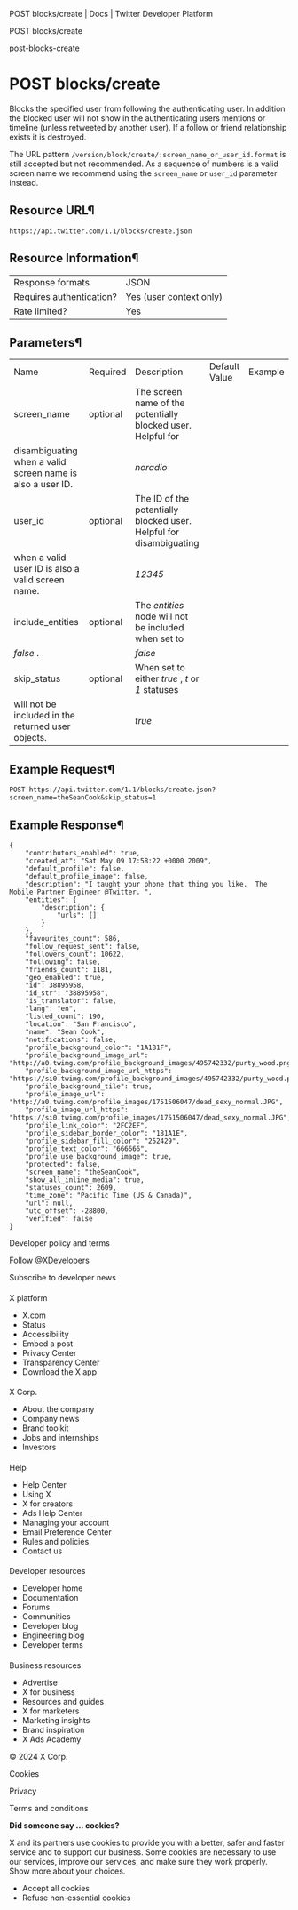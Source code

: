



POST blocks/create | Docs | Twitter Developer Platform 





































































































POST blocks/create



post-blocks-create

POST blocks/create
==================




Blocks the specified user from following the authenticating user. In
addition the blocked user will not show in the authenticating users
mentions or timeline (unless retweeted by another user). If a follow or
friend relationship exists it is destroyed.


The URL pattern
`/version/block/create/:screen_name_or_user_id.format` is
still accepted but not recommended. As a sequence of numbers is a valid
screen name we recommend using the `screen_name` or
`user_id` parameter instead.


Resource URL¶
-------------


`https://api.twitter.com/1.1/blocks/create.json`


Resource Information¶
---------------------




|  |  |
| --- | --- |
| Response formats | JSON |
| Requires authentication? | Yes (user context only) |
| Rate limited? | Yes |


Parameters¶
-----------




|  |  |  |  |  |
| --- | --- | --- | --- | --- |
| Name | Required | Description | Default Value | Example |
| screen\_name | optional | The screen name of the potentially blocked user. Helpful for
disambiguating when a valid screen name is also a user ID. |  | *noradio* |
| user\_id | optional | The ID of the potentially blocked user. Helpful for disambiguating
when a valid user ID is also a valid screen name. |  | *12345* |
| include\_entities | optional | The *entities* node will not be included when set to
*false* . |  | *false* |
| skip\_status | optional | When set to either *true* , *t* or *1* statuses
will not be included in the returned user objects. |  | *true* |


Example Request¶
----------------


`POST https://api.twitter.com/1.1/blocks/create.json?screen_name=theSeanCook&skip_status=1`


Example Response¶
-----------------



```
{
    "contributors_enabled": true, 
    "created_at": "Sat May 09 17:58:22 +0000 2009", 
    "default_profile": false, 
    "default_profile_image": false, 
    "description": "I taught your phone that thing you like.  The Mobile Partner Engineer @Twitter. ", 
    "entities": {
        "description": {
            "urls": []
        }
    }, 
    "favourites_count": 586, 
    "follow_request_sent": false, 
    "followers_count": 10622, 
    "following": false, 
    "friends_count": 1181, 
    "geo_enabled": true, 
    "id": 38895958, 
    "id_str": "38895958", 
    "is_translator": false, 
    "lang": "en", 
    "listed_count": 190, 
    "location": "San Francisco", 
    "name": "Sean Cook", 
    "notifications": false, 
    "profile_background_color": "1A1B1F", 
    "profile_background_image_url": "http://a0.twimg.com/profile_background_images/495742332/purty_wood.png", 
    "profile_background_image_url_https": "https://si0.twimg.com/profile_background_images/495742332/purty_wood.png", 
    "profile_background_tile": true, 
    "profile_image_url": "http://a0.twimg.com/profile_images/1751506047/dead_sexy_normal.JPG", 
    "profile_image_url_https": "https://si0.twimg.com/profile_images/1751506047/dead_sexy_normal.JPG", 
    "profile_link_color": "2FC2EF", 
    "profile_sidebar_border_color": "181A1E", 
    "profile_sidebar_fill_color": "252429", 
    "profile_text_color": "666666", 
    "profile_use_background_image": true, 
    "protected": false, 
    "screen_name": "theSeanCook", 
    "show_all_inline_media": true, 
    "statuses_count": 2609, 
    "time_zone": "Pacific Time (US & Canada)", 
    "url": null, 
    "utc_offset": -28800, 
    "verified": false
}
```


















Developer policy and terms


Follow @XDevelopers


Subscribe to developer news












#### 
 X platform


* X.com
* Status
* Accessibility
* Embed a post
* Privacy Center
* Transparency Center
* Download the X app




#### 
 X Corp.


* About the company
* Company news
* Brand toolkit
* Jobs and internships
* Investors




#### 
 Help


* Help Center
* Using X
* X for creators
* Ads Help Center
* Managing your account
* Email Preference Center
* Rules and policies
* Contact us




#### 
 Developer resources


* Developer home
* Documentation
* Forums
* Communities
* Developer blog
* Engineering blog
* Developer terms




#### 
 Business resources


* Advertise
* X for business
* Resources and guides
* X for marketers
* Marketing insights
* Brand inspiration
* X Ads Academy









 © 2024 X Corp.
 


Cookies


Privacy


Terms and conditions






















**Did someone say … cookies?**  
  


 X and its partners use cookies to provide you with a better, safer and
 faster service and to support our business. Some cookies are necessary to use
 our services, improve our services, and make sure they work properly.
 Show more about your choices.


 




* Accept all cookies
* Refuse non-essential cookies
















